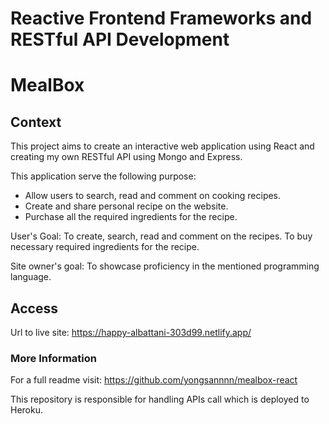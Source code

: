 # Reactive Frontend Frameworks and RESTful API Development

# **MealBox**
## Context
This project aims to create an interactive web application using React and creating my own RESTful API using Mongo and Express. 

This application serve the following purpose:
* Allow users to search, read and comment on cooking recipes.
* Create and share personal recipe on the website. 
* Purchase all the required ingredients for the recipe. 

User's Goal: To create, search, read and comment on the recipes. To buy necessary required ingredients for the recipe. 

Site owner's goal: To showcase proficiency in the mentioned programming language.

## Access
Url to live site:  https://happy-albattani-303d99.netlify.app/


### More Information
For a full readme visit: https://github.com/yongsannnn/mealbox-react

This repository is responsible for handling APIs call which is deployed to Heroku. 
